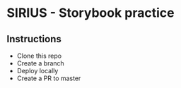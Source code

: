 # SIRIUS - Storybook practice

## Instructions

- Clone this repo
- Create a branch
- Deploy locally
- Create a PR to master
